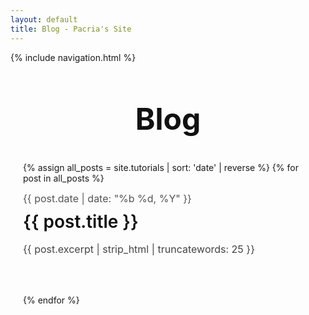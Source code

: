 ```yaml
---
layout: default
title: Blog - Pacria's Site
---
```


<style>
  /* Main content */
  .blog-container {
    max-width: 800px;
    margin: 0 auto;
    padding: 0 20px;
    font-family: -apple-system, BlinkMacSystemFont, "Segoe UI", Roboto, Oxygen, Ubuntu, Cantarell, "Open Sans", "Helvetica Neue", sans-serif;
  }
  
  /* Blog header */
  .blog-header {
    margin: 60px 0 40px;
  }
  .blog-title {
    font-size: 48px;
    font-weight: 700;
    margin: 0;
    color: #111;
  }
  
  /* Post entries */
  .post-entry {
    margin-bottom: 60px;
  }
  .post-date {
    font-size: 16px;
    color: #555;
    margin-bottom: 10px;
  }
  .post-title {
    font-size: 28px;
    font-weight: 600;
    margin: 0 0 15px;
  }
  .post-title a {
    color: #111;
    text-decoration: none;
  }
  .post-title a:hover {
    text-decoration: underline;
  }
  .post-excerpt {
    font-size: 16px;
    line-height: 1.6;
    color: #444;
    margin: 0;
  }

  /* Responsive adjustments */
  @media (max-width: 768px) {
    .blog-title {
      font-size: 36px;
    }
    .post-title {
      font-size: 22px;
    }
  }
</style>

{% include navigation.html %}

<div class="blog-container">
  <header class="blog-header">
    <h1 class="blog-title">Blog</h1>
  </header>

  {% assign all_posts = site.tutorials | sort: 'date' | reverse %}
  {% for post in all_posts %}
  <div class="post-entry">
    <div class="post-date">{{ post.date | date: "%b %d, %Y" }}</div>
    <h2 class="post-title">
      <a href="{{ post.url | relative_url }}">{{ post.title }}</a>
    </h2>
    <p class="post-excerpt">{{ post.excerpt | strip_html | truncatewords: 25 }}</p>
  </div>
  {% endfor %}
</div>
